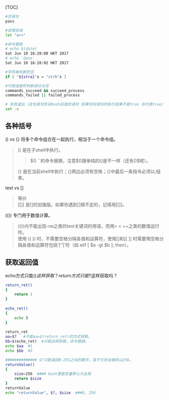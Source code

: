 [TOC]



```bash
#空语句
pass

#自增自减
let "a++"  

#命令替换
# echo $(date)
Sat Jun 10 16:28:00 HKT 2017
# echo `date` 
Sat Jun 10 16:28:02 HKT 2017

#字符串判断防空
if [ "${stra}"x = "strb"x ] 

#巧用连接符判断成功与否
commands_succeed && succeed_process
commands_failed || failed_process

# 失败退出（这句语句告诉bash后面的语句 如果任何语句的执行结果不是true（0代表true）则应该退出）
set -e

```


## 各种括号

() vs {} 将多个命令组合在一起执行，相当于一个命令组。
> () 是在子shell中执行。  
>> $() ``的命令替换，注意$()跟单纯的()是不一样（还有()$呢）。
>
> {} 是在当前shell中执行；{}两边必须有空格；{}中最后一条指令必须以;结束。

test vs []
> 等价  
> [[]] 是[]的加强版。如果你遇到[]搞不定的，记得用[[]]。

(()) 专门用于数值计算。 
> (())内不能出现-ne之类的test关键词的用语，而用> < ++之类的数值运行符。   
> 使用 (( )) 时，不需要空格分隔各值和运算符，使用[]和[[ ]] 时需要用空格分隔各值和运算符包括’[‘’]’符（如 elif [ $a -gt $b ]; then）。


## 获取返回值
echo方式只能$()这样获取？ return方式只能$?这样获取吗？
```bash
return_ret()
{          
    return 1  
}          
           
echo_ret()
{          
    echo 3
}          
           
return_ret
aa=$?   #不能aa=$(return_ret)的方式获取。
bb=$(echo_ret)  #只能这样获取，命令替换。
echo $aa  #1
echo $bb  #3
```

```bash
############## $?只能返回0-255之间的数字。高于它将会被除以256。
returnValue()               
{                           
    size=256  #### bash里面变量默认为全局
    return $size            
}                           
returnValue                 
echo "returnValue", $?, $size  ###0, 256
```


